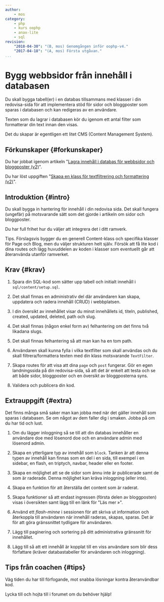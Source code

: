 ```yaml
---
author:
    - mos
category:
    - php
    - kurs oophp
    - anax-lite
    - sql
revision:
    "2018-04-30": "(B, mos) Genomgången inför oophp-v4."
    "2017-04-18": "(A, mos) Första utgåvan."
...
```

Bygg webbsidor från innehåll i databasen
==================================

Du skall bygga tabell(er) i en databas tillsammans med klasser i din redovisa-sida för att implementera stöd för sidor och bloggposter som sparas i databasen och kan redigeras av en användare.

Texten som du lagrar i databasen kör du igenom ett antal filter som formatterar din text innan den visas.

Det du skapar är egentligen ett litet CMS (Content Management System).

<!--more-->



Förkunskaper {#forkunskaper}
-----------------------

Du har jobbat igenom artikeln "[Lagra innehåll i databas för webbsidor och bloggposter (v2)](kunskap/kom-igang-med-php-pdo-och-mysql-v2)".

Du har löst uppgiften "[Skapa en klass för textfiltrering och formattering (v2)](uppgift/skapa-en-klass-for-textfiltrering-och-formattering-v2)".



Introduktion {#intro}
-----------------------

Du skall bygga in hantering för innehåll i din redovisa sida. Det skall fungera (ungefär) på motsvarande sätt som det gjorde i artikeln om sidor och bloggposter.

Du har full frihet hur du väljer att integrera det i ditt ramverk.

Tips. Förslagsvis bygger du en generell Content-klass och specifika klasser för Page och Blog, men du väljer strukturen helt själv. Försök att få lite kod i dina routes och lägg huvuddelen av koden i klasser som eventuellt går att återanvända utanför ramverket.



Krav {#krav}
-----------------------

1. Spara din SQL-kod som sätter upp tabell och initialt innehåll i `sql/content/setup.sql`.

1. Det skall finnas en administrativ del där användaren kan skapa, uppdatera och radera innehåll (CRUD) i webbplatsen.

1. I din översikt av innehållet visar du minst innehållets id, titeln, published, created, updated, deleted, path och slug.

1. Det skall finnas (någon enkel form av) felhantering om det finns två likadana slugs.

1. Det skall finnas felhantering så att man kan ha en tom path.

1. Användaren skall kunna fylla i vilka textfilter som skall användas och du skall filtrera/formattera texten med din klass motsvarande `TextFilter`.

1. Skapa routes för att visa att dina `page` och `post` fungerar. Gör en egen landningssida på din redovisa-sida, så att det är enkelt att testa och se att både sidor, bloggposter och en översikt av bloggposterna syns.

1. Validera och publicera din kod.



Extrauppgift {#extra}
-----------------------

Det finns många små saker man kan jobba med när det gäller innehåll som sparas i databasen. Se om något av dem faller dig i smaken. Jobba på om du har tid och lust.

1. Om du lägger inloggning så se till att din databas innehåller en användare doe med lösenord doe och en användare admin med lösenord admin.

1. Skapa en ytterligare typ av innehåll som `block`. Tanken är att denna typen av innehåll kan finnas som en del i en sida, till exempel i en sidebar, en flash, en triptych, navbar, header eller en footer.

1. Skapa en möjlighet att se de sidor som ännu inte är publicerade samt de som är raderade. Denna möjlighet kan kräva inloggning (eller inte).

1. Skapa en funktion för att återställa det content som är raderat.

1. Skapa funktioner så att endast ingressen (första delen av bloggposten) visas i översikten samt lägg till en länk för "Läs mer »".

1. Använd ett _flash-minne_ i sessionen för att skriva ut information och återkoppla till användaren när innehåll raderas, skapas, sparas. Det är för att göra gränssnittet tydligare för användaren.

1. Lägg till paginering och sortering på ditt administrativa gränssnitt för innehållet.

1. Lägg till så att ett innehåll är kopplat till en viss användare som blir dess författare (kräver databastabeller för användaren och inloggning).



Tips från coachen {#tips}
-----------------------

Väg tiden du har till förfogande, mot snabba lösningar kontra återanvändbar kod.

Lycka till och hojta till i forumet om du behöver hjälp!
